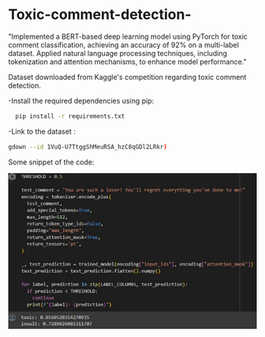 # Toxic-comment-detection-
"Implemented a BERT-based deep learning model using PyTorch for toxic comment classification, achieving an accuracy of 92% on a multi-label dataset. Applied natural language processing techniques, including tokenization and attention mechanisms, to enhance model performance."

Dataset downloaded from Kaggle's competition regarding toxic comment detection.

-Install the required dependencies using pip:

```bash
  pip install -r requirements.txt
```

-Link to the dataset :
```bash
gdown --id 1VuQ-U7TtggShMeuRSA_hzC8qGDl2LRkr)
```

Some snippet of the code:


![](6.jpeg)
